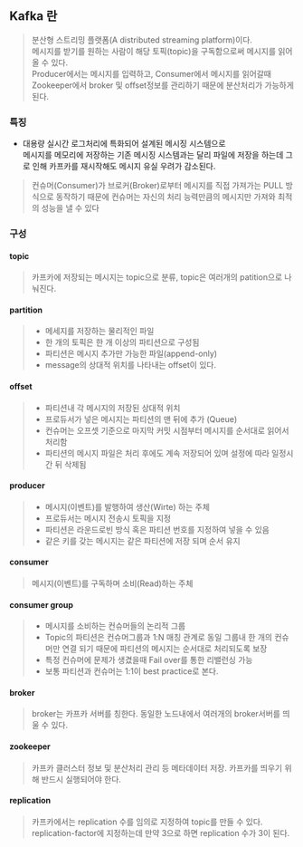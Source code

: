## Kafka 란
> 분산형 스트리밍 플랫폼(A distributed streaming platform)이다.    
메시지를 받기를 원하는 사람이 해당 토픽(topic)을 구독함으로써 메시지를 읽어 올 수 있다.    
> Producer에서는 메시지를 입력하고, Consumer에서 메시지를 읽어갈때 Zookeeper에서 broker 및 offset정보를 관리하기 때문에 분산처리가 가능하게 된다.

### 특징
- 대용량 실시간 로그처리에 특화되어 설계된 메시징 시스템으로    
메시지를 메모리에 저장하는 기존 메시징 시스템과는 달리 파일에 저장을 하는데 그로 인해 카프카를 재시작해도 메시지 유실 우려가 감소된다.
> 컨슈머(Consumer)가 브로커(Broker)로부터 메시지를 직접 가져가는 PULL 방식으로 동작하기 때문에 컨슈머는 자신의 처리 능력만큼의 메시지만 가져와 최적의 성능을 낼 수 있다

### 구성
#### topic 
> 카프카에 저장되는 메시지는 topic으로 분류, topic은 여러개의 patition으로 나눠진다.
#### partition
> - 메세지를 저장하는 물리적인 파일
> - 한 개의 토픽은 한 개 이상의 파티션으로 구성됨 
> - 파티션은 메시지 추가만 가능한 파일(append-only)
> - message의 상대적 위치를 나타내는 offset이 있다.
#### offset
> - 파티션내 각 메시지의 저장된 상대적 위치   
> - 프로듀서가 넣은 메시지는 파티션의 맨 뒤에 추가 (Queue)
> - 컨슈머는 오프셋 기준으로 마지막 커밋 시점부터 메시지를 순서대로 읽어서 처리함
> - 파티션의 메시지 파일은 처리 후에도 계속 저장되어 있며 설정에 따라 일정시간 뒤 삭제됨

#### producer
> - 메시지(이벤트)를 발행하여 생산(Wirte) 하는 주체
> - 프로듀서는 메시지 전송시 토픽을 지정
> - 파티션은 라운드로빈 방식 혹은 파티션 번호를 지정하여 넣을 수 있음
> - 같은 키를 갖는 메시지는 같은 파티션에 저장 되며 순서 유지
#### consumer
> 메시지(이벤트)를 구독하며 소비(Read)하는 주체

#### consumer group
> - 메시지를 소비하는 컨슈머들의 논리적 그룹
> - Topic의 파티션은 컨슈머그룹과 1:N 매칭 관계로 동일 그룹내 한 개의 컨슈머만 연결 되기 때문에 파티션의 메시지는 순서대로 처리되도록 보장
> - 특정 컨슈머에 문제가 생겼을때 Fail over를 통한 리밸런싱 가능
> - 보통 파티션과 컨슈머는 1:1이 best practice로 본다.
#### broker 
> broker는 카프카 서버를 칭한다. 동일한 노드내에서 여러개의 broker서버를 띄울 수 있다. 
#### zookeeper
> 카프카 클러스터 정보 및 분산처리 관리 등 메타데이터 저장. 카프카를 띄우기 위해 반드시 실행되어야 한다.
#### replication
> 카프카에서는 replication 수를 임의로 지정하여 topic를 만들 수 있다. replication-factor에 지정하는데 만약 3으로 하면 replication 수가 3이 된다.
>

